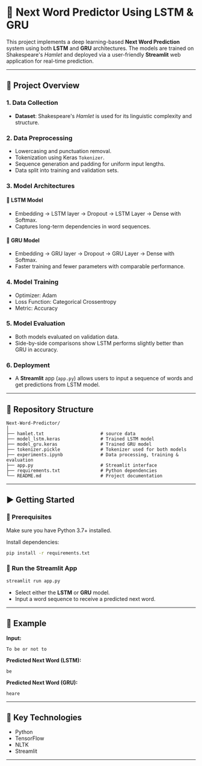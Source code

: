 
# 🧠 Next Word Predictor Using LSTM & GRU

This project implements a deep learning-based **Next Word Prediction** system using both **LSTM** and **GRU** architectures. The models are trained on Shakespeare's *Hamlet* and deployed via a user-friendly **Streamlit** web application for real-time prediction.

---

## 🚀 Project Overview

### 1. Data Collection
- **Dataset**: Shakespeare's *Hamlet* is used for its linguistic complexity and structure.

### 2. Data Preprocessing
- Lowercasing and punctuation removal.
- Tokenization using Keras `Tokenizer`.
- Sequence generation and padding for uniform input lengths.
- Data split into training and validation sets.

### 3. Model Architectures

#### 🔹 LSTM Model
- Embedding → LSTM layer → Dropout → LSTM Layer → Dense with Softmax.
- Captures long-term dependencies in word sequences.

#### 🔹 GRU Model
- Embedding → GRU layer → Dropout → GRU Layer → Dense with Softmax.
- Faster training and fewer parameters with comparable performance.

### 4. Model Training
- Optimizer: Adam
- Loss Function: Categorical Crossentropy
- Metric: Accuracy

### 5. Model Evaluation
- Both models evaluated on validation data.
- Side-by-side comparisons show LSTM performs slightly better than GRU in accuracy.

### 6. Deployment
- A **Streamlit** app (`app.py`) allows users to input a sequence of words and get predictions from LSTM model.

---

## 📁 Repository Structure

```
Next-Word-Predictor/
│
├── hamlet.txt                     # source data
├── model_lstm.keras               # Trained LSTM model
├── model_gru.keras                # Trained GRU model
├── tokenizer.pickle               # Tokenizer used for both models
├── experiments.ipynb              # Data processing, training & evaluation
├── app.py                         # Streamlit interface
├── requirements.txt               # Python dependencies
└── README.md                      # Project documentation
```

---

## ▶️ Getting Started

### 🔧 Prerequisites

Make sure you have Python 3.7+ installed.

Install dependencies:

```bash
pip install -r requirements.txt
```

### 🏃 Run the Streamlit App

```bash
streamlit run app.py
```

- Select either the **LSTM** or **GRU** model.
- Input a word sequence to receive a predicted next word.

---

## 🧪 Example

**Input:**
```
To be or not to
```

**Predicted Next Word (LSTM):**
```
be
```

**Predicted Next Word (GRU):**
```
heare
```

---

## 📌 Key Technologies

- Python
- TensorFlow
- NLTK
- Streamlit

---

